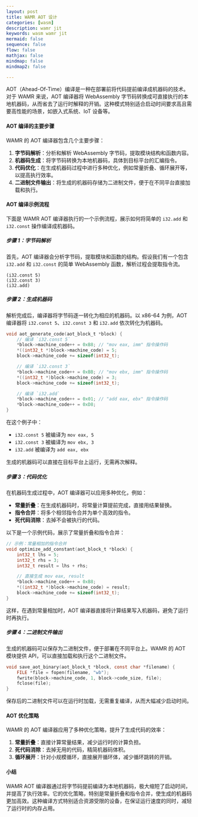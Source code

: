 ```yaml
---
layout: post
title: WAMR AOT 设计
categories: [wasm]
description: wamr jit
keywords: wasm wamr jit
mermaid: false
sequence: false
flow: false
mathjax: false
mindmap: false
mindmap2: false

---
```


AOT（Ahead-Of-Time）编译是一种在部署前将代码提前编译成机器码的技术。对于 WAMR 来说，AOT 编译器将 WebAssembly 字节码转换成可直接执行的本地机器码，从而省去了运行时解释的开销。这种模式特别适合启动时间要求高且需要高性能的场景，如嵌入式系统、IoT 设备等。

#### AOT 编译的主要步骤

WAMR 的 AOT 编译器包含几个主要步骤：

1. **字节码解析**：分析和解析 WebAssembly 字节码，提取模块结构和函数内容。
2. **机器码生成**：将字节码转换为本地机器码，具体到目标平台的汇编指令。
3. **代码优化**：在生成机器码过程中进行多种优化，例如常量折叠、循环展开等，以提高执行效率。
4. **二进制文件输出**：将生成的机器码存储为二进制文件，便于在不同平台直接加载和执行。

#### AOT 编译示例流程

下面是 WAMR AOT 编译器执行的一个示例流程，展示如何将简单的 `i32.add` 和 `i32.const` 操作编译成机器码。

##### 步骤 1：字节码解析

首先，AOT 编译器会分析字节码，提取模块和函数的结构。假设我们有一个包含 `i32.add` 和 `i32.const` 的简单 WebAssembly 函数，解析过程会提取指令流。

```wasm
(i32.const 5)
(i32.const 3)
(i32.add)
```

##### 步骤 2：生成机器码

解析完成后，编译器将字节码逐一转化为相应的机器码。以 x86-64 为例，AOT 编译器将 `i32.const 5`、`i32.const 3` 和 `i32.add` 依次转化为机器码。

```c
void aot_generate_code(aot_block_t *block) {
    // 编译 `i32.const 5`
    *block->machine_code++ = 0xB8; // "mov eax, imm" 指令操作码
    *((int32_t *)block->machine_code) = 5;
    block->machine_code += sizeof(int32_t);

    // 编译 `i32.const 3`
    *block->machine_code++ = 0xBB; // "mov ebx, imm" 指令操作码
    *((int32_t *)block->machine_code) = 3;
    block->machine_code += sizeof(int32_t);

    // 编译 `i32.add`
    *block->machine_code++ = 0x01; // "add eax, ebx" 指令操作码
    *block->machine_code++ = 0xD8;
}
```

在这个例子中：

- `i32.const 5` 被编译为 `mov eax, 5`
- `i32.const 3` 被编译为 `mov ebx, 3`
- `i32.add` 被编译为 `add eax, ebx`

生成的机器码可以直接在目标平台上运行，无需再次解释。

##### 步骤 3：代码优化

在机器码生成过程中，AOT 编译器可以应用多种优化，例如：

- **常量折叠**：在生成机器码时，将常量计算提前完成，直接用结果替换。
- **指令合并**：将多个相邻指令合并为单个高效的指令。
- **死代码消除**：去掉不会被执行的代码。

以下是一个示例代码，展示了常量折叠和指令合并：

```c
// 示例：常量相加的指令合并
void optimize_add_constant(aot_block_t *block) {
    int32_t lhs = 5;
    int32_t rhs = 3;
    int32_t result = lhs + rhs;

    // 直接生成 mov eax, result
    *block->machine_code++ = 0xB8;
    *((int32_t *)block->machine_code) = result;
    block->machine_code += sizeof(int32_t);
}
```

这样，在遇到常量相加时，AOT 编译器直接将计算结果写入机器码，避免了运行时再执行。

##### 步骤 4：二进制文件输出

生成的机器码可以保存为二进制文件，便于部署在不同平台上。WAMR 的 AOT 模块提供 API，可以直接加载和执行这个二进制文件。

```c
void save_aot_binary(aot_block_t *block, const char *filename) {
    FILE *file = fopen(filename, "wb");
    fwrite(block->machine_code, 1, block->code_size, file);
    fclose(file);
}
```

保存后的二进制文件可以在运行时加载，无需重复编译，从而大幅减少启动时间。

#### AOT 优化策略

WAMR 的 AOT 编译器应用了多种优化策略，提升了生成代码的效率：

1. **常量折叠**：直接计算常量结果，减少运行时的计算负担。
2. **死代码消除**：去掉无用的代码，精简机器码体积。
3. **循环展开**：针对小规模循环，直接展开循环体，减少循环跳转的开销。

#### 小结

WAMR AOT 编译器通过将字节码提前编译为本地机器码，极大缩短了启动时间，并提高了执行效率。它的优化策略，特别是常量折叠和指令合并，使生成的机器码更加高效。这种编译方式特别适合资源受限的设备，在保证运行速度的同时，减轻了运行时的内存占用。